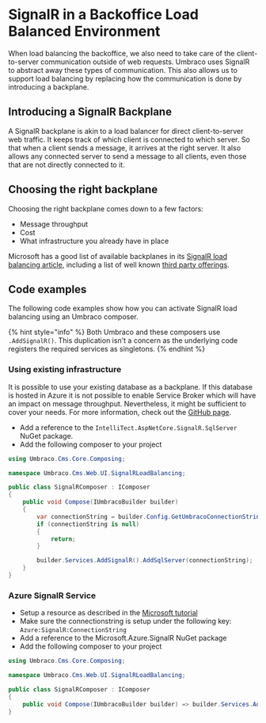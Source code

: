 # SignalR in a Backoffice Load Balanced Environment
When load balancing the backoffice, we also need to take care of the client-to-server communication outside of web requests.
Umbraco uses SignalR to abstract away these types of communication. This also allows us to support load balancing by replacing how the communication is done by introducing a backplane.

## Introducing a SignalR Backplane
A SignalR backplane is akin to a load balancer for direct client-to-server web traffic. It keeps track of which client is connected to which server. So that when a client sends a message, it arrives at the right server. It also allows any connected server to send a message to all clients, even those that are not directly connected to it.

## Choosing the right backplane
Choosing the right backplane comes down to a few factors:
- Message throughput
- Cost
- What infrastructure you already have in place

Microsoft has a good list of available backplanes in its [SignalR load balancing article](https://learn.microsoft.com/en-us/aspnet/core/signalr/scale?view=aspnetcore-10.0), including a list of well known [third party offerings](https://learn.microsoft.com/en-us/aspnet/core/signalr/scale?view=aspnetcore-9.0#third-party-signalr-backplane-providers).

## Code examples
The following code examples show how you can activate SignalR load balancing using an Umbraco composer.

{% hint style="info" %}
Both Umbraco and these composers use `.AddSignalR()`.  This duplication isn't a concern as the underlying code registers the required services as singletons.
{% endhint %}

### Using existing infrastructure
It is possible to use your existing database as a backplane. If this database is hosted in Azure it is not possible to enable Service Broker which will have an impact on message throughput. Nevertheless, it might be sufficient to cover your needs.
For more information, check out the [GitHub page](https://github.com/IntelliTect/IntelliTect.AspNetCore.SignalR.SqlServer).
- Add a reference to the `IntelliTect.AspNetCore.SignalR.SqlServer` NuGet package.
- Add the following composer to your project
```csharp
using Umbraco.Cms.Core.Composing;

namespace Umbraco.Cms.Web.UI.SignalRLoadBalancing;

public class SignalRComposer : IComposer
{
    public void Compose(IUmbracoBuilder builder)
    {
        var connectionString = builder.Config.GetUmbracoConnectionString();
        if (connectionString is null)
        {
            return;
        }

        builder.Services.AddSignalR().AddSqlServer(connectionString);
    }
}
```

### Azure SignalR Service
- Setup a resource as described in the [Microsoft tutorial](https://learn.microsoft.com/en-us/azure/azure-signalr/signalr-quickstart-dotnet-core#create-an-azure-signalr-resource)
- Make sure the connectionstring is setup under the following key: `Azure:SignalR:ConnectionString`
- Add a reference to the Microsoft.Azure.SignalR NuGet package
- Add the following composer to your project
```csharp
using Umbraco.Cms.Core.Composing;

namespace Umbraco.Cms.Web.UI.SignalRLoadBalancing;

public class SignalRComposer : IComposer
{
    public void Compose(IUmbracoBuilder builder) => builder.Services.AddSignalR().AddAzureSignalR();
}
```
